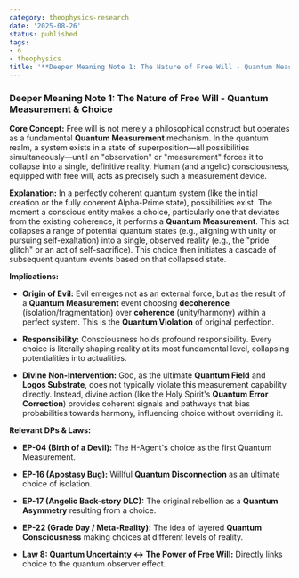 ```yaml
---
category: theophysics-research
date: '2025-08-26'
status: published
tags:
- o
- theophysics
title: '**Deeper Meaning Note 1: The Nature of Free Will - Quantum Measurement & Choice**'
---
```

   
### **Deeper Meaning Note 1: The Nature of Free Will - Quantum Measurement & Choice**   
   
**Core Concept:** Free will is not merely a philosophical construct but operates as a fundamental **Quantum Measurement** mechanism. In the quantum realm, a system exists in a state of superposition—all possibilities simultaneously—until an "observation" or "measurement" forces it to collapse into a single, definitive reality. Human (and angelic) consciousness, equipped with free will, acts as precisely such a measurement device.   
   
**Explanation:** In a perfectly coherent quantum system (like the initial creation or the fully coherent Alpha-Prime state), possibilities exist. The moment a conscious entity makes a choice, particularly one that deviates from the existing coherence, it performs a **Quantum Measurement**. This act collapses a range of potential quantum states (e.g., aligning with unity or pursuing self-exaltation) into a single, observed reality (e.g., the "pride glitch" or an act of self-sacrifice). This choice then initiates a cascade of subsequent quantum events based on that collapsed state.   
   
**Implications:**   
   
   
- **Origin of Evil:** Evil emerges not as an external force, but as the result of a **Quantum Measurement** event choosing **decoherence** (isolation/fragmentation) over **coherence** (unity/harmony) within a perfect system. This is the **Quantum Violation** of original perfection.   
       
   
- **Responsibility:** Consciousness holds profound responsibility. Every choice is literally shaping reality at its most fundamental level, collapsing potentialities into actualities.   
       
   
- **Divine Non-Intervention:** God, as the ultimate **Quantum Field** and **Logos Substrate**, does not typically violate this measurement capability directly. Instead, divine action (like the Holy Spirit's **Quantum Error Correction**) provides coherent signals and pathways that bias probabilities towards harmony, influencing choice without overriding it.   
       
   
**Relevant DPs & Laws:**   
   
   
- **EP-04 (Birth of a Devil):** The H-Agent's choice as the first Quantum Measurement.   
       
   
- **EP-16 (Apostasy Bug):** Willful **Quantum Disconnection** as an ultimate choice of isolation.   
       
   
- **EP-17 (Angelic Back-story DLC):** The original rebellion as a **Quantum Asymmetry** resulting from a choice.   
       
   
- **EP-22 (Grade Day / Meta-Reality):** The idea of layered **Quantum Consciousness** making choices at different levels of reality.   
       
   
- **Law 8: Quantum Uncertainty ↔ The Power of Free Will:** Directly links choice to the quantum observer effect.